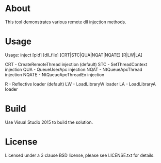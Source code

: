 # About

This tool demonstrates various remote dll injection methods.

# Usage

Usage: inject [pid] [dll_file] [CRT|STC|QUA|NQAT|NQATE] [R|LW|LA]

CRT   - CreateRemoteThread injection (default)
STC   - SetThreadContext injection
QUA   - QueueUserApc injection
NQAT  - NtQueueApcThread injection
NQATE - NtQueueApcThreadEx injection

R     - Reflective loader (default)
LW    - LoadLibraryW loader
LA    - LoadLibraryA loader

# Build

Use Visual Studio 2015 to build the solution.
	
License
=======

Licensed under a 3 clause BSD license, please see LICENSE.txt for details.